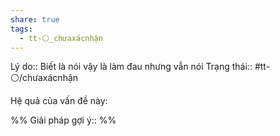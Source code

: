 ```yaml
---
share: true
tags:
  - tt-⚪_chưaxácnhận
---
```


Lý do:: Biết là nói vậy là làm đau nhưng vẫn nói
Trạng thái:: #tt-⚪/chưaxácnhận

Hệ quả của vấn đề này:


%%
Giải pháp gợi ý:: 
%%


